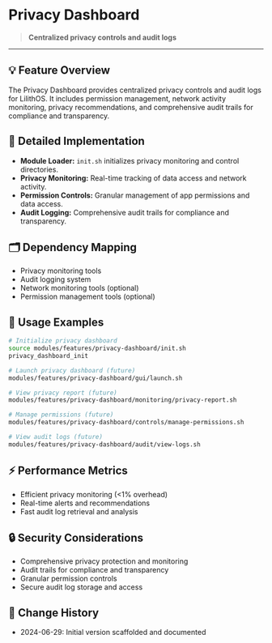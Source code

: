# Privacy Dashboard

> **Centralized privacy controls and audit logs**

---

## 💡 Feature Overview
The Privacy Dashboard provides centralized privacy controls and audit logs for LilithOS. It includes permission management, network activity monitoring, privacy recommendations, and comprehensive audit trails for compliance and transparency.

## 🧠 Detailed Implementation
- **Module Loader:** `init.sh` initializes privacy monitoring and control directories.
- **Privacy Monitoring:** Real-time tracking of data access and network activity.
- **Permission Controls:** Granular management of app permissions and data access.
- **Audit Logging:** Comprehensive audit trails for compliance and transparency.

## 🗂️ Dependency Mapping
- Privacy monitoring tools
- Audit logging system
- Network monitoring tools (optional)
- Permission management tools (optional)

## 🧩 Usage Examples
```sh
# Initialize privacy dashboard
source modules/features/privacy-dashboard/init.sh
privacy_dashboard_init

# Launch privacy dashboard (future)
modules/features/privacy-dashboard/gui/launch.sh

# View privacy report (future)
modules/features/privacy-dashboard/monitoring/privacy-report.sh

# Manage permissions (future)
modules/features/privacy-dashboard/controls/manage-permissions.sh

# View audit logs (future)
modules/features/privacy-dashboard/audit/view-logs.sh
```

## ⚡ Performance Metrics
- Efficient privacy monitoring (<1% overhead)
- Real-time alerts and recommendations
- Fast audit log retrieval and analysis

## 🔒 Security Considerations
- Comprehensive privacy protection and monitoring
- Audit trails for compliance and transparency
- Granular permission controls
- Secure audit log storage and access

## 📜 Change History
- 2024-06-29: Initial version scaffolded and documented 